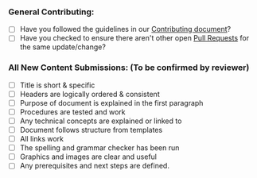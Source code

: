 ### General Contributing:

- [ ] Have you followed the guidelines in our [Contributing document](https://github.com/tinacms/tina.io/blob/master/CONTRIBUTING.md)?
- [ ] Have you checked to ensure there aren't other open [Pull Requests](../../../pulls) for the same update/change?

<!-- For non content related updates, or fixing things like typos, you can erase the following section -->

### All New Content Submissions: (To be confirmed by reviewer)

- [ ] Title is short & specific
- [ ] Headers are logically ordered & consistent
- [ ] Purpose of document is explained in the first paragraph
- [ ] Procedures are tested and work
- [ ] Any technical concepts are explained or linked to
- [ ] Document follows structure from templates
- [ ] All links work
- [ ] The spelling and grammar checker has been run
- [ ] Graphics and images are clear and useful
- [ ] Any prerequisites and next steps are defined.

